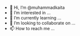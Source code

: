 - 👋 Hi, I’m @muhammadkaita
- 👀 I’m interested in ...
- 🌱 I’m currently learning ...
- 💞️ I’m looking to collaborate on ...
- 📫 How to reach me ...

<!---
muhammadkaita/muhammadkaita is a ✨ special ✨ repository because its `README.md` (this file) appears on your GitHub profile.
You can click the Preview link to take a look at your changes.
--->
